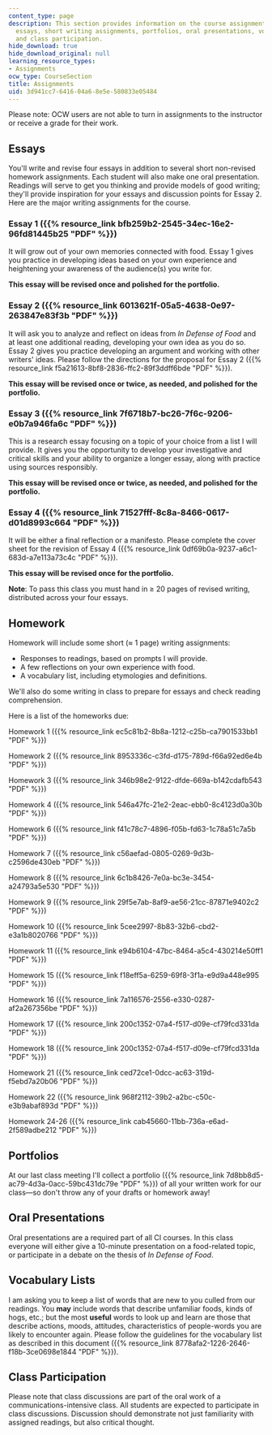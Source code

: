 ```yaml
---
content_type: page
description: This section provides information on the course assignments, including
  essays, short writing assignments, portfolios, oral presentations, vocabulary lsits,
  and class participation.
hide_download: true
hide_download_original: null
learning_resource_types:
- Assignments
ocw_type: CourseSection
title: Assignments
uid: 3d941cc7-6416-04a6-8e5e-580833e05484
---
```


Please note: OCW users are not able to turn in assignments to the instructor or receive a grade for their work.

Essays
------

You'll write and revise four essays in addition to several short non-revised homework assignments. Each student will also make one oral presentation. Readings will serve to get you thinking and provide models of good writing; they'll provide inspiration for your essays and discussion points for Essay 2. Here are the major writing assignments for the course.

### Essay 1 ({{% resource_link bfb259b2-2545-34ec-16e2-96fd81445b25 "PDF" %}})

It will grow out of your own memories connected with food. Essay 1 gives you practice in developing ideas based on your own experience and heightening your awareness of the audience(s) you write for.

**This essay will be revised once and polished for the portfolio.**

### Essay 2 ({{% resource_link 6013621f-05a5-4638-0e97-263847e83f3b "PDF" %}})

It will ask you to analyze and reflect on ideas from _In_ _Defense of Food_ and at least one additional reading, developing your own idea as you do so. Essay 2 gives you practice developing an argument and working with other writers' ideas. Please follow the directions for the proposal for Essay 2 ({{% resource_link f5a21613-8bf8-2836-ffc2-89f3ddff6bde "PDF" %}}).

**This essay will be revised once or twice, as needed, and polished for the portfolio.**

### Essay 3 ({{% resource_link 7f6718b7-bc26-7f6c-9206-e0b7a946fa6c "PDF" %}})

This is a research essay focusing on a topic of your choice from a list I will provide. It gives you the opportunity to develop your investigative and critical skills and your ability to organize a longer essay, along with practice using sources responsibly.

**This essay will be revised once or twice, as needed, and polished for the portfolio.**

### Essay 4 ({{% resource_link 71527fff-8c8a-8466-0617-d01d8993c664 "PDF" %}})

It will be either a final reflection or a manifesto. Please complete the cover sheet for the revision of Essay 4 ({{% resource_link 0df69b0a-9237-a6c1-683d-a7e113a73c4c "PDF" %}}).

**This essay will be revised once for the portfolio.**

**Note**: To pass this class you must hand in ≥ 20 pages of revised writing, distributed across your four essays.

Homework
--------

Homework will include some short (≈ 1 page) writing assignments:

*   Responses to readings, based on prompts I will provide.
*   A few reflections on your own experience with food.
*   A vocabulary list, including etymologies and definitions.

We'll also do some writing in class to prepare for essays and check reading comprehension.

Here is a list of the homeworks due:

Homework 1 ({{% resource_link ec5c81b2-8b8a-1212-c25b-ca7901533bb1 "PDF" %}})

Homework 2 ({{% resource_link 8953336c-c3fd-d175-789d-f66a92ed6e4b "PDF" %}})

Homework 3 ({{% resource_link 346b98e2-9122-dfde-669a-b142cdafb543 "PDF" %}})

Homework 4 ({{% resource_link 546a47fc-21e2-2eac-ebb0-8c4123d0a30b "PDF" %}})

Homework 6 ({{% resource_link f41c78c7-4896-f05b-fd63-1c78a51c7a5b "PDF" %}})

Homework 7 ({{% resource_link c56aefad-0805-0269-9d3b-c2596de430eb "PDF" %}})

Homework 8 ({{% resource_link 6c1b8426-7e0a-bc3e-3454-a24793a5e530 "PDF" %}})

Homework 9 ({{% resource_link 29f5e7ab-8af9-ae56-21cc-87871e9402c2 "PDF" %}})

Homework 10 ({{% resource_link 5cee2997-8b83-32b6-cbd2-e3a1b8020766 "PDF" %}})

Homework 11 ({{% resource_link e94b6104-47bc-8464-a5c4-430214e50ff1 "PDF" %}})

Homework 15 ({{% resource_link f18eff5a-6259-69f8-3f1a-e9d9a448e995 "PDF" %}})

Homework 16 ({{% resource_link 7a116576-2556-e330-0287-af2a267356be "PDF" %}})

Homework 17 ({{% resource_link 200c1352-07a4-f517-d09e-cf79fcd331da "PDF" %}})

Homework 18 ({{% resource_link 200c1352-07a4-f517-d09e-cf79fcd331da "PDF" %}})

Homework 21 ({{% resource_link ced72ce1-0dcc-ac63-319d-f5ebd7a20b06 "PDF" %}})

Homework 22 ({{% resource_link 968f2112-39b2-a2bc-c50c-e3b9abaf893d "PDF" %}})

Homework 24-26 ({{% resource_link cab45660-11bb-736a-e6ad-2f589adbe212 "PDF" %}})

Portfolios
----------

At our last class meeting I'll collect a portfolio ({{% resource_link 7d8bb8d5-ac79-4d3a-0acc-59bc431dc79e "PDF" %}}) of all your written work for our class—so don't throw any of your drafts or homework away!

Oral Presentations
------------------

Oral presentations are a required part of all CI courses. In this class everyone will either give a 10-minute presentation on a food-related topic, or participate in a debate on the thesis of _In Defense of Food_.

Vocabulary Lists
----------------

I am asking you to keep a list of words that are new to you culled from our readings. You **may** include words that describe unfamiliar foods, kinds of hogs, etc.; but the most **useful** words to look up and learn are those that describe actions, moods, attitudes, characteristics of people-words you are likely to encounter again. Please follow the guidelines for the vocabulary list as described in this document ({{% resource_link 8778afa2-1226-2646-f18b-3ce0698e1844 "PDF" %}}).

Class Participation
-------------------

Please note that class discussions are part of the oral work of a communications-intensive class. All students are expected to participate in class discussions. Discussion should demonstrate not just familiarity with assigned readings, but also critical thought.